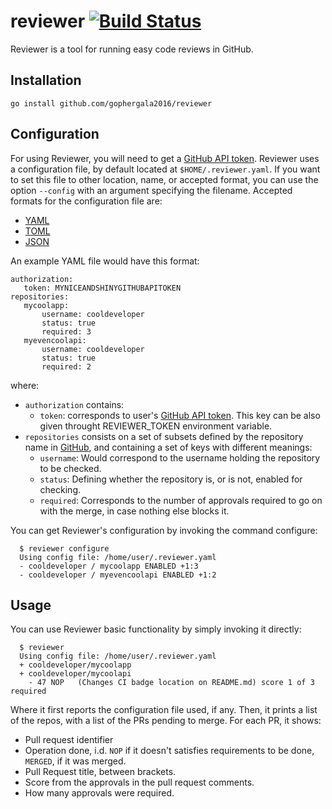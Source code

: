 # reviewer [![Build Status](https://travis-ci.org/gophergala2016/reviewer.svg)](https://travis-ci.org/gophergala2016/reviewer)

Reviewer is a tool for running easy code reviews in GitHub.

## Installation

    go install github.com/gophergala2016/reviewer

## Configuration

For using Reviewer, you will need to get a [GitHub API token].
Reviewer uses a configuration file, by default located at `$HOME/.reviewer.yaml`.
If you want to set this file to other location, name, or accepted format, you can use the option `--config` with an argument specifying the filename.
Accepted formats for the configuration file are:

  - [YAML]
  - [TOML]
  - [JSON]

An example YAML file would have this format:

    authorization:
       token: MYNICEANDSHINYGITHUBAPITOKEN
    repositories:
       mycoolapp:
           username: cooldeveloper
           status: true
           required: 3
       myevencoolapi:
           username: cooldeveloper
           status: true
           required: 2

where:

  - `authorization` contains:
      - `token`: corresponds to user's [GitHub API token]. This key can be also given throught REVIEWER_TOKEN environment variable.
  - `repositories` consists on a set of subsets defined by the repository name in [GitHub], and containing a set of keys with different meanings:
      - `username`: Would correspond to the username holding the repository to be checked.
      - `status`: Defining whether the repository is, or is not, enabled for checking.
      - `required`: Corresponds to the number of approvals required to go on with the merge, in case nothing else blocks it.

You can get Reviewer's configuration by invoking the command configure:

      $ reviewer configure
      Using config file: /home/user/.reviewer.yaml
      - cooldeveloper / mycoolapp ENABLED +1:3
      - cooldeveloper / myevencoolapi ENABLED +1:2

  [YAML]: http://yaml.org/ "YAML format homepage"
  [TOML]: https://github.com/toml-lang/toml "TOML format definition"
  [JSON]: http://www.json.org/ "JSON format homepage"
  [GitHub API token]: https://github.com/settings/tokens "GitHub profile tokens"
  [GitHub]: https://github.com "GitHub home page"

## Usage

You can use Reviewer basic functionality by simply invoking it directly:

      $ reviewer
      Using config file: /home/user/.reviewer.yaml
      + cooldeveloper/mycoolapp
      + cooldeveloper/mycoolapi
        - 47 NOP   (Changes CI badge location on README.md) score 1 of 3 required

Where it first reports the configuration file used, if any.
Then, it prints a list of the repos, with a list of the PRs pending to merge.
For each PR, it shows:
  - Pull request identifier
  - Operation done, i.d. `NOP` if it doesn't satisfies requirements to be done, `MERGED`, if it was merged.
  - Pull Request title, between brackets.
  - Score from the approvals in the pull request comments.
  - How many approvals were required.
